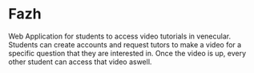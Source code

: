 # Fazh

Web Application for students to access video tutorials in venecular. Students can create accounts and request tutors to make a video for a specific question that they are interested in. Once the video is up, every other student can access that video aswell.
